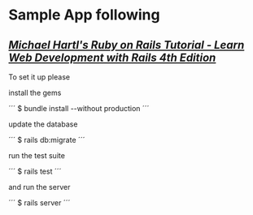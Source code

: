 # Sample App following
## [*Michael Hartl's Ruby on Rails Tutorial - Learn Web Development with Rails 4th Edition*](http://railstutorial.org)

To set it up please

install the gems

´´´
$ bundle install --without production
´´´

update the database

´´´
$ rails db:migrate
´´´

run the test suite

´´´
$ rails test
´´´

and run the server

´´´
$ rails server
´´´
